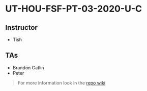 # UT-HOU-FSF-PT-03-2020-U-C
## Instructor
- Tish
## TAs
- Brandon Gatlin
- Peter

> For more information look in the [repo wiki](https://github.com/the-Coding-Boot-Camp-at-UT/UT-HOU-FSF-PT-03-2020-U-C/wiki)
